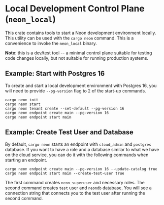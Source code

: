 # Local Development Control Plane (`neon_local`)

This crate contains tools to start a Neon development environment locally. This utility can be used with the `cargo neon` command.  This is a convenience to invoke
the `neon_local` binary.

**Note**: this is a dev/test tool -- a minimal control plane suitable for testing
code changes locally, but not suitable for running production systems.

## Example: Start with Postgres 16

To create and start a local development environment with Postgres 16, you will need to provide `--pg-version` flag to 2 of the start-up commands.

```shell
cargo neon init
cargo neon start
cargo neon tenant create --set-default --pg-version 16
cargo neon endpoint create main --pg-version 16
cargo neon endpoint start main
```

## Example: Create Test User and Database

By default, `cargo neon` starts an endpoint with `cloud_admin` and `postgres` database. If you want to have a role and a database similar to what we have on the cloud service, you can do it with the following commands when starting an endpoint.

```shell
cargo neon endpoint create main --pg-version 16 --update-catalog true
cargo neon endpoint start main --create-test-user true
```

The first command creates `neon_superuser` and necessary roles. The second command creates `test` user and `neondb` database. You will see a connection string that connects you to the test user after running the second command.
